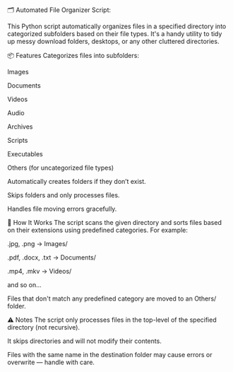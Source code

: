🗂️ Automated File Organizer Script:

This Python script automatically organizes files in a specified directory into categorized subfolders based on their file types. It's a handy utility to tidy up messy download folders, desktops, or any other cluttered directories.



📦 Features
Categorizes files into subfolders:

Images

Documents

Videos

Audio

Archives

Scripts

Executables

Others (for uncategorized file types)

Automatically creates folders if they don’t exist.

Skips folders and only processes files.

Handles file moving errors gracefully.




🧠 How It Works
The script scans the given directory and sorts files based on their extensions using predefined categories. For example:

.jpg, .png → Images/

.pdf, .docx, .txt → Documents/

.mp4, .mkv → Videos/

and so on...

Files that don't match any predefined category are moved to an Others/ folder.




⚠️ Notes
The script only processes files in the top-level of the specified directory (not recursive).

It skips directories and will not modify their contents.

Files with the same name in the destination folder may cause errors or overwrite — handle with care.



